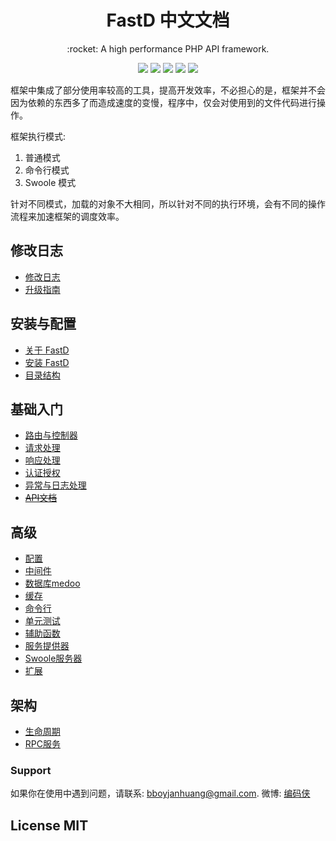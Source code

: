 <h1 align="center">FastD 中文文档</h1>

<p align="center">:rocket: A high performance PHP API framework.</p>

<p align="center">
<a href="https://packagist.org/packages/fastd/fastd"><img src="https://travis-ci.org/JanHuang/fastD.svg?branch=master" /></a>
<a href="https://packagist.org/packages/fastd/fastd"><img src="https://poser.pugx.org/fastd/fastd/v/stable" /></a>
<a href="http://www.php.net/"><img src="https://img.shields.io/badge/php-%3E%3D5.6-8892BF.svg" /></a>
<a href="http://www.swoole.com/"><img src="https://img.shields.io/badge/swoole-%3E%3D1.8-8892BF.svg" /></a>
<a href="https://packagist.org/packages/fastd/fastd"><img src="https://poser.pugx.org/fastd/fastd/license" /></a>
</p>

框架中集成了部分使用率较高的工具，提高开发效率，不必担心的是，框架并不会因为依赖的东西多了而造成速度的变慢，程序中，仅会对使用到的文件代码进行操作。

框架执行模式: 

1. 普通模式
2. 命令行模式
3. Swoole 模式

针对不同模式，加载的对象不大相同，所以针对不同的执行环境，会有不同的操作流程来加速框架的调度效率。

修改日志
--------

* [修改日志](change-log.md)
* [升级指南](upgrade.md)

安装与配置
--------

* [关于 FastD](1-1-about-fastd.md)
* [安装 FastD](1-2-installing.md)
* [目录结构](1-3-directory-structure.md)


基础入门
-------

* [路由与控制器](2-1-routing-and-controllers.md)
* [请求处理](2-2-request-handling.md)
* [响应处理](2-3-response-handling.md)
* [认证授权](2-4-authorization.md)
* [异常与日志处理](2-5-exception-logger-handling.md)
* ~~[API文档](2-6-docuemnt.md)~~

高级
-------

* [配置](3-1-configuration.md)
* [中间件](3-2-middleware.md)
* [数据库medoo](3-3-database.md)
* [缓存](3-4-cache.md)
* [命令行](3-5-console.md)
* [单元测试](3-6-testcase.md)
* [辅助函数](3-7-helpers.md)
* [服务提供器](3-8-service-provider.md)
* [Swoole服务器](3-9-swoole-server.md)
* [扩展](3-10-extend.md)


架构
---------

* [生命周期](4-1-lifecycle.md)
* [RPC服务](4-2-microservice.md)

### Support

如果你在使用中遇到问题，请联系: [bboyjanhuang@gmail.com](mailto:bboyjanhuang@gmail.com). 微博: [编码侠](http://weibo.com/ecbboyjan)

## License MIT